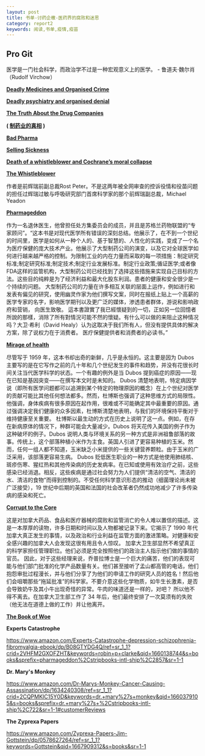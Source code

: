 ```yaml
---
layout: post
title: 书单-讨药企檄-医药界的腐败和迷思
category: report2
keywords: 阅读,书单,疫情,疫苗
---
```


## Pro Git

医学是一门社会科学，而政治学不过是一种宏观意义上的医学。 - 鲁道夫·魏尔肖（Rudolf Virchow）

[**Deadly Medicines and Organised Crime**](https://book.douban.com/subject/31529635/)

[**Deadly psychiatry and organised denial**](https://book.douban.com/subject/35757294/)

**[The Truth About the Drug Companies](https://book.douban.com/subject/2228481/)**

**( [制药业的真相](https://book.douban.com/subject/1792615/) )**

[**Bad Pharma**](https://book.douban.com/subject/11644203/)

[**Selling Sickness**](https://book.douban.com/subject/2369544/)

[**Death of a whistleblower and Cochrane’s moral collapse**](https://book.douban.com/subject/35881035/)

[**The Whistleblower**](https://book.douban.com/subject/2782114/)

作者是前辉瑞前副总裁Rost Peter。不是这两年被全网审查的控诉役情和役苗问题的担任过辉瑞过敏与呼吸研究部门首席科学家的那个前辉瑞副总裁，Michael Yeadon

[**Pharmageddon**](https://book.douban.com/subject/20438108/)

作为一名退休医生，他曾担任处方集委员会的成员，并且是苏格兰药物联盟的“专家顾问”。“这本书是对现代医学所有错误的深刻总结。他展示了，在不到一个世纪的时间里，医学是如何从一种个人的、基于智慧的、人性化的实践，变成了一个名为医疗保健的庞大技术产业。他展示了大型制药公司的演变，以及它对全球医学如何进行越来越严格的控制。为限制工业的内在力量而采取的每一项措施：制定研究标准;制定研究标准;制定技术;制定行业发展标准。制定行业政策;循证医学;或者像FDA这样的监管机构，大型制药公司已经找到了选择这些措施来实现自己目标的方法。这些目的纯粹是为了经济利益和最大化股东利润。患者的健康和安全很少是一个持续的问题。 大型制药公司的力量在许多相互关联的层面上运作，例如进行和发表有偏见的研究，使用幽灵作家为他们撰写文案，同时在报纸上贴上一个高薪的医学专家的名字，影响医学期刊以及更广泛的媒体，渗透患者群体，游说和影响政府和营销， 向医生致敬。 這本書證實了我已經懷疑到的一切，正如另一位回憶者所說的那樣，消除了所有對情況可能不然的懷疑。有什么可以做的来阻止这种情况吗？大卫·希利（David Healy）认为这取决于我们所有人，但没有提供具体的解决方案，除了说权力在于消费者。 医疗保健提供者和消费者的必读书。”

[**Mirage of health**](https://book.douban.com/subject/4148196/)

尽管写于 1959 年，这本书却出奇的新鲜，几乎是永恒的。这主要是因为 Dubos 主要写的是在它写作之前的几十年和几个世纪发生的事件和趋势，并没有花很长时间关注当代医学科学的状态。一个有趣的例外是当 Dubos 提到癌症的原因——现在已知是基因突变——在撰写本文时是未知的。 Dubos 清楚地表明，特定病因学说（即所有医学问题都可以追溯到某个特定的物理原因的概念）在上个世纪对医学的贡献可能比其他任何想法都多。然而，杜博斯也强调了这种思维方式的局限性。他强调，身体疾病有很多原因在起作用，很难或不可能确定其中最重要的原因。通过强调决定我们健康的众多因素，杜博斯清楚地表明，与我们的环境保持平衡对于维持健康至关重要。 杜博斯以最生动的方式在历史上说明了这一点。例如，在存在新病原体的情况下，种群可能会大量减少。Dubos 将天花传入美国的例子作为这种破坏的例子。Dubos 说明人类与环境关系的另一种方式是非洲祖鲁部落的故事。传统上，这个部落种植小米作为主食。英国人引进了更容易种植的玉米。然而，任何一组人都不知道，玉米缺乏小米提供的一些关键营养颗粒。由于玉米的广泛采用，该部落更容易生病。 Dubos 贬低医生职业的一种方式是他使用肺结核、斑疹伤寒、猩红热和其他传染病的历史发病率。在已知或使用有效治疗之前，这些感染已经消退。相反，这些疾病是通过社会努力为人们提供“清洁的空气、清洁的水、清洁的食物”而得到控制的。不受任何科学意识形态的推动（细菌理论尚未被广泛接受），19 世纪中后期的英国和法国的社会改革者仍然成功地减少了许多传染病的感染和死亡。

[**Corrupt to the Core**](https://book.douban.com/subject/5967111/)

这是对加拿大药品、食品和医疗器械的腐败和监管消亡的令人难以置信的描述。这是一本厚厚的读物，许多日期和时间以及人物都被记录下来。它揭示了 1990 年代加拿大真正发生的事情，以及政治和行业利益在监管方面的激进策略。对健康和安全感兴趣的加拿大人会发现这很有用且令人惊叹。 加拿大卫生部显然不希望真正的科学家担任管理职位。他们必须是完全按照他们的政治主人指示他们做的事情的官员。 因此，对于这些经理来说，乔普拉博士是一个巨大的痛苦，他们的表现可能与他们部门批准的化学产品数量有关。他们甚至接听了孟山都高管的电话，他们抱怨审批过程漫长，并与他们分享了为他们的申请工作的研究人员的姓名！然后他们会咀嚼那些“拖延批准”的科学家。不要介意这些化学物质，如牛生长激素，是否会导致奶牛及其小牛出现奇怪的异常。牛肉的味道还是一样的，对吧？ 所以他不得不离去。在加拿大卫生部工作了 34 年后，他们最终安排了一次莫须有的失败（他无法在道德上做的工作）并让他离开。

[**The Book of Woe**](https://book.douban.com/subject/20483232/)

**Experts Catastrophe**

<https://www.amazon.com/Experts-Catastrophe-depression-schizophrenia-fibromyalgia-ebook/dp/B08GTYDG4Q/ref=sr_1_1?crid=2VHFM2GXOFZHT&keywords=robin+p+clarke&qid=1660138744&s=books&sprefix=pharmageddon%2Cstripbooks-intl-ship%2C2857&sr=1-1>

**Dr. Mary's Monkey**

<https://www.amazon.com/Dr-Marys-Monkey-Cancer-Causing-Assassination/dp/1634240308/ref=sr_1_1?crid=2CQPMKIC15Y0D&keywords=dr.+mary%27s+monkey&qid=1660379105&s=books&sprefix=dr.+mary%27s+%2Cstripbooks-intl-ship%2C722&sr=1-1#customerReviews>

**The Zyprexa Papers**

<https://www.amazon.com/Zyprexa-Papers-Jim-Gottstein/dp/0578627264/ref=sr_1_1?keywords=Gottstein&qid=1667909312&s=books&sr=1-1>